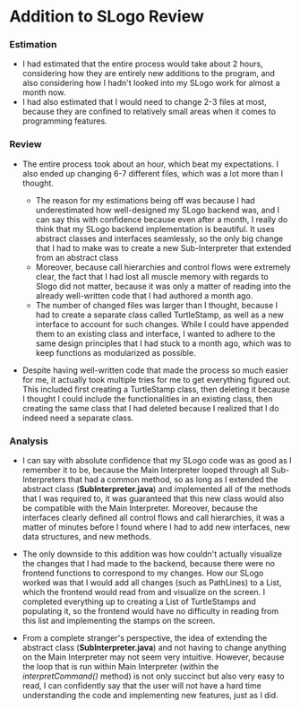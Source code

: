 # Addition to SLogo Review

### Estimation
+ I had estimated that the entire process would take about 2 hours, considering how they are entirely new additions to the program, and also considering how I hadn't looked into my SLogo work for almost a month now.
+ I had also estimated that I would need to change 2-3 files at most, because they are confined to relatively small areas when it comes to programming features.

### Review
+ The entire process took about an hour, which beat my expectations. I also ended up changing 6-7 different files, which was a lot more than I thought.
	+ The reason for my estimations being off was because I had underestimated how well-designed my SLogo backend was, and I can say this with confidence because even after a month, I really do think that my SLogo backend implementation is beautiful. It uses abstract classes and interfaces seamlessly, so the only big change that I had to make was to create a new Sub-Interpreter that extended from an abstract class 
	+ Moreover, because call hierarchies and control flows were extremely clear, the fact that I had lost all muscle memory with regards to Slogo did not matter, because it was only a matter of reading into the already well-written code that I had authored a month ago.
	+ The number of changed files was larger than I thought, because I had to create a separate class called TurtleStamp, as well as a new interface to account for such changes. While I could have appended them to an existing class and interface, I wanted to adhere to the same design principles that I had stuck to a month ago, which was to keep functions as modularized as possible.

+ Despite having well-written code that made the process so much easier for me, it actually took multiple tries for me to get everything figured out. This included first creating a TurtleStamp class, then deleting it because I thought I could include the functionalities in an existing class, then creating the same class that I had deleted because I realized that I do indeed need a separate class. 


### Analysis
+ I can say with absolute confidence that my SLogo code was as good as I remember it to be, because the Main Interpreter looped through all Sub-Interpreters that had a common method, so as long as I extended the abstract class (**SubInterpreter.java**) and implemented all of the methods that I was required to, it was guaranteed that this new class would also be compatible with the Main Interpreter. Moreover, because the interfaces clearly defined all control flows and call hierarchies, it was a matter of minutes before I found where I had to add new interfaces, new data structures, and new methods.

+ The only downside to this addition was how couldn't actually visualize the changes that I had made to the backend, because there were no frontend functions to correspond to my changes. How our SLogo worked was that I would add all changes (such as PathLines) to a List, which the frontend would read from and visualize on the screen. I completed everything up to creating a List of TurtleStamps and populating it, so the frontend would have no difficulty in reading from this list and implementing the stamps on the screen.

+ From a complete stranger's perspective, the idea of extending the abstract class (**SubInterpreter.java**) and not having to change anything on the Main Interpreter may not seem very intuitive. However, because the loop that is run within Main Interpreter (within the *interpretCommand()* method) is not only succinct but also very easy to read, I can confidently say that the user will not have a hard time understanding the code and implementing new features, just as I did.

